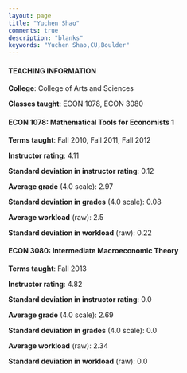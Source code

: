 ```yaml
---
layout: page
title: "Yuchen Shao" 
comments: true
description: "blanks"
keywords: "Yuchen Shao,CU,Boulder"
---
```

<head>
<script src="https://ajax.googleapis.com/ajax/libs/jquery/2.1.3/jquery.min.js"></script>
<script src="https://dl.dropboxusercontent.com/s/pc42nxpaw1ea4o9/highcharts.js?dl=0"></script>
<!-- <script src="../assets/js/highcharts.js"></script> -->
<style type="text/css">@font-face {
	font-family: "Bebas Neue";
	src: url(https://www.filehosting.org/file/details/544349/BebasNeue Regular.otf) format("opentype");
	}
	h1.Bebas { 
		font-family: "Bebas Neue", Verdana, Tahoma;
	}
</style>
</head>
	   
#### TEACHING INFORMATION

**College**: College of Arts and Sciences

**Classes taught**: ECON 1078, ECON 3080

#### ECON 1078: Mathematical Tools for Economists 1

**Terms taught**: Fall 2010, Fall 2011, Fall 2012

**Instructor rating**: 4.11

**Standard deviation in instructor rating**: 0.12

**Average grade** (4.0 scale): 2.97

**Standard deviation in grades** (4.0 scale): 0.08

**Average workload** (raw): 2.5

**Standard deviation in workload** (raw): 0.22

#### ECON 3080: Intermediate Macroeconomic Theory

**Terms taught**: Fall 2013

**Instructor rating**: 4.82

**Standard deviation in instructor rating**: 0.0

**Average grade** (4.0 scale): 2.69

**Standard deviation in grades** (4.0 scale): 0.0

**Average workload** (raw): 2.34

**Standard deviation in workload** (raw): 0.0

